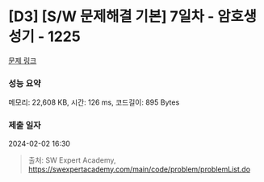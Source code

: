 # [D3] [S/W 문제해결 기본] 7일차 - 암호생성기 - 1225 

[문제 링크](https://swexpertacademy.com/main/code/problem/problemDetail.do?contestProbId=AV14uWl6AF0CFAYD) 

### 성능 요약

메모리: 22,608 KB, 시간: 126 ms, 코드길이: 895 Bytes

### 제출 일자

2024-02-02 16:30



> 출처: SW Expert Academy, https://swexpertacademy.com/main/code/problem/problemList.do
